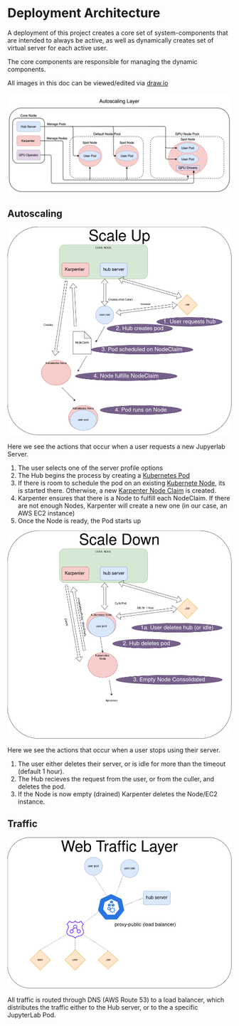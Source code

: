 # Deployment Architecture

A deployment of this project creates a core set of system-components that are intended to always be active, as well as dynamically creates set of virtual server for each active user.

The core components are responsible for managing the dynamic components.

All images in this doc can be viewed/edited via [draw.io](https://app.diagrams.net/#G1AutjQn7oE7zq2Coj9ujn9g8HhteyLY_d)

![autoscaling-kabi](static/autoscaling-kabi.png)

## Autoscaling

![scaling-up](static/scale-up.png)

Here we see the actions that occur when a user requests a new Jupyerlab Server.

1. The user selects one of the server profile options
2. The Hub begins the process by creating a [Kubernetes Pod](https://kubernetes.io/docs/concepts/workloads/pods/)
3. If there is room to schedule the pod on an existing [Kubernete Node](https://kubernetes.io/docs/concepts/architecture/nodes/), its is started there.
   Otherwise, a new [Karpenter Node Claim](https://karpenter.sh/docs/concepts/nodeclaims/) is
   created.
4. Karpenter ensures that there is a Node to fulfill each NodeClaim.
   If there are not enough Nodes, Karpenter will create a new one (in our case, an AWS EC2 instance)
5. Once the Node is ready, the Pod starts up

![scaling-down](static/scale-down.png)

Here we see the actions that occur when a user stops using their server.

1. The user either deletes their server, or is idle for more than the timeout (default 1 hour).
2. The Hub recieves the request from the user, or from the culler, and deletes the pod.
3. If the Node is now empty (drained) Karpenter deletes the Node/EC2 instance.

## Traffic

![traffic-routing](static/traffic-routing.png)

All traffic is routed through DNS (AWS Route 53) to a load balancer, which distributes the traffic
either to the Hub server, or to the a specific JupyterLab Pod.


